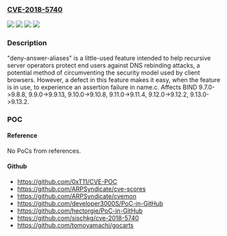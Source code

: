### [CVE-2018-5740](https://cve.mitre.org/cgi-bin/cvename.cgi?name=CVE-2018-5740)
![](https://img.shields.io/static/v1?label=Product&message=BIND%209&color=blue)
![](https://img.shields.io/static/v1?label=Version&message=BIND%209%209.7.0-%3E9.8.8%2C%209.9.0-%3E9.9.13%2C%209.10.0-%3E9.10.8%2C%209.11.0-%3E9.11.4%2C%209.12.0-%3E9.12.2%2C%209.13.0-%3E9.13.2%20&color=brighgreen)
![](https://img.shields.io/static/v1?label=Vulnerability&message=Accidental%20or%20deliberate%20triggering%20of%20this%20defect%20will%20cause%20a%20REQUIRE%20assertion%20failure%20in%20named%2C%20causing%20the%20named%20process%20to%20stop%20execution%20and%20resulting%20in%20denial%20of%20service%20to%20clients.%20%20Only%20servers%20which%20have%20explicitly%20enabled%20the%20%22deny-answer-aliases%22%20feature%20are%20at%20risk%20and%20disabling%20the%20feature%20prevents%20exploitation.&color=brighgreen)
![](https://img.shields.io/static/v1?label=Vulnerability&message=Accidental%20or%20deliberate%20triggering%20of%20this%20defect%20will%20cause%20a%20REQUIRE%20assertion%20failure%20in%20named%2C%20causing%20the%20named%20process%20to%20stop%20execution%20and%20resulting%20in%20denial%20of%20service%20to%20clients.&color=brighgreen)

### Description

"deny-answer-aliases" is a little-used feature intended to help recursive server operators protect end users against DNS rebinding attacks, a potential method of circumventing the security model used by client browsers. However, a defect in this feature makes it easy, when the feature is in use, to experience an assertion failure in name.c. Affects BIND 9.7.0->9.8.8, 9.9.0->9.9.13, 9.10.0->9.10.8, 9.11.0->9.11.4, 9.12.0->9.12.2, 9.13.0->9.13.2.

### POC

#### Reference
No PoCs from references.

#### Github
- https://github.com/0xT11/CVE-POC
- https://github.com/ARPSyndicate/cve-scores
- https://github.com/ARPSyndicate/cvemon
- https://github.com/developer3000S/PoC-in-GitHub
- https://github.com/hectorgie/PoC-in-GitHub
- https://github.com/sischkg/cve-2018-5740
- https://github.com/tomoyamachi/gocarts

